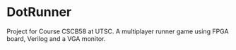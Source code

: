 # DotRunner
Project for Course CSCB58 at UTSC.
A multiplayer runner game using FPGA board, Verilog and a VGA monitor.
